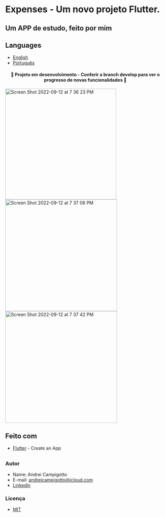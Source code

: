 # Expenses - Um novo projeto Flutter.
## Um APP de estudo, feito por mim

## Languages
- [English](https://github.com/andreicampigotto/Expenses_app/blob/master/README.md)
- [Português](https://github.com/andreicampigotto/Expenses_app/blob/master/README%20PT-BR.md)

<h4 align="center"> 
	🚧   Projeto em desenvolvimento - Conferir a branch develop para ver o progresso de novas funcionalidades   🚧
</h4>

<p>
<img width="349" alt="Screen Shot 2022-09-12 at 7 36 23 PM" src="https://user-images.githubusercontent.com/38699529/189789557-e734e926-503f-47b1-81fd-58327c0fd4eb.png"><img width="352" alt="Screen Shot 2022-09-12 at 7 37 06 PM" src="https://user-images.githubusercontent.com/38699529/189789571-f3c1e289-407e-4818-945d-7130cf95684b.png">
<img width="352" alt="Screen Shot 2022-09-12 at 7 37 42 PM" src="https://user-images.githubusercontent.com/38699529/189789574-86e517b2-fec3-4a76-8f90-c0d6dfd9eb4f.png">
</p>

## Feito com
- [Flutter](https://flutter.dev) - Create an App

##

### Autor
- Name: Andrei Campigotto
- E-mail: andreicampigotto@icloud.com
- [Linkedin](https://www.linkedin.com/in/andrei-campigotto/)

### Licença 
- [MIT](https://github.com/andreicampigotto/Expenses_app/blob/master/license)

